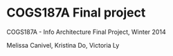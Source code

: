 COGS187A Final project 
=============

COGS187A - Info Architecture Final Project, Winter 2014

Melissa Canivel, Kristina Do, Victoria Ly 

